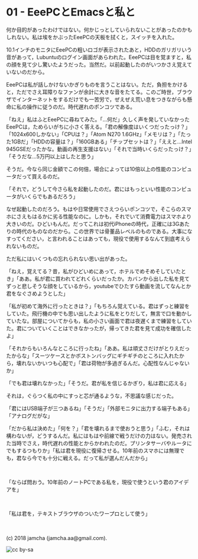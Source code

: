 # 01 - EeePCとEmacsと私と

何か目的があったわけではない。何かじっとしていられないことがあったのかもしれない。私は埃をかぶったEeePCの天板を拭くと，スイッチを入れた。  

10.1インチのモニタにEeePCの粗いロゴが表示されたあと，HDDのガリガリいう音があって，Lubuntuのログイン画面があらわれた。EeePCは目を覚ますと，私の顔を見て少し驚いたようだった。当然だ。以前起動したのがいつかさえ覚えていないのだから。  

EeePCは私が話しかけないかぎりものを言うことはない。ただ，負担をかけると，ただでさえ耳障りなファンが余計に大きな音をたてる。このご時世，ブラウザでインターネットをするだけでも一苦労で，ぜえぜえ荒い息をつきながらも懸命に私の操作に従うのだ。時代遅れのポンコツである。  

「ねえ」私はふとEeePCに尋ねてみた。「…何だ」久しく声を発していなかったEeePCは，ためらいがちに小さく答える。「君の解像度はいくつだったっけ？」「1024x600しかない」「CPUは？」「Atom N270 1.6GHz」「メモリは？」「たった1GBだ」「HDDの容量は？」「160GBある」「チップセットは？」「ええと…Intel 945GSEだったかな。動画の再生支援はない」「それで当時いくらだったっけ？」「そうだな…5万円以上はしたと思う」  

そうだ。今なら同じ金額でこの何倍，場合によっては10倍以上の性能のコンピュータだって買えるのだ。  

「それで，どうして今さら私を起動したのだ。君にはもっといい性能のコンピュータがいくらでもあるだろう」  

なぜ起動したのだろう。もはや日常使用でさえつらいポンコツで，そこらのスマホにさえもはるかに劣る性能なのに。しかも，それでいて消費電力はスマホより大きいのだ。ひどいもんだ。だってこれは初代iPhoneの時代，正確には3Gあたりの時代のものなのだから。この世界では骨董品レベルのものである。大事になすってください，と言われることはあっても，現役で使用するなんて到底考えられないものだ。  

ただ私にはいくつもの忘れられない思い出があった。  

「ねえ，覚えてる？昔，私がひどいめにあって，ホテルでめそめそしていたとき」「ああ。私が君に買われてどれくらいだったか。カバンから出した私を見てずっと悲しそうな顔をしているから，youtubeでひたすら動画を流してなんとか君をなぐさめようとした」  

「私が初めて海外に行ったときは？」「もちろん覚えている。君はずっと練習をしていた。飛行機の中でも思い出したように私をとりだして，無言で口を動かしていたな。部屋についてからも，私の小さい画面で君は夜遅くまで練習をしていた。君についていくことはできなかったが，帰ってきた君を見て成功を確信したよ」  

「それからもいろんなところに行ったね」「ああ。私は頑丈さだけがとりえだったからな」「スーツケースとかボストンバッグにギチギチのところに入れたから，壊れないかいつも心配で」「君は荷物が多過ぎるんだ。心配性なんじゃないか」  

「でも君は壊れなかった」「そうだ。君が私を信じるかぎり，私は君に応える」  

それは，ぐらつく私の中にすっと芯が通るような，不思議な感じだった。  

「君にはUSB端子が三つあるね」「そうだ」「外部モニタに出力する端子もある」「アナログだがな」  

「だから私は決めた」「何を？」「君を壊れるまで使おうと思う」「ふむ，それは構わないが，どうするんだ。私にはもはや前線で戦うだけの力はない。発売された当時でさえ，時代遅れの性能とからかわれたのだ。プリンタサーバやルータにでもするつもりか」「私は君を現役に復帰させる。10年前のスマホには無理でも，君なら今でも十分に戦える。だって私が選んだんだから」  

<br>  

「ならば問おう。10年前のノートPCである私を，現役で使うという君のアイデアを」  

<br>  

「私は君を，テキストブラウザのついたワープロとして使う」  

<br>  
<br>  
(c) 2018 jamcha (jamcha.aa@gmail.com).  

![cc by-sa](http://i.creativecommons.org/l/by-sa/4.0/88x31.png)
